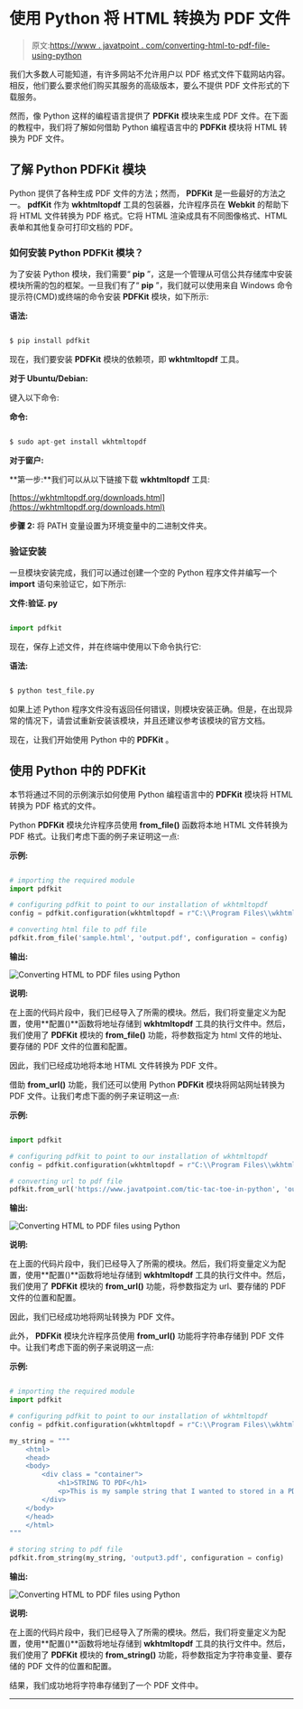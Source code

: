 # 使用 Python 将 HTML 转换为 PDF 文件

> 原文:[https://www . javatpoint . com/converting-html-to-pdf-file-using-python](https://www.javatpoint.com/converting-html-to-pdf-files-using-python)

我们大多数人可能知道，有许多网站不允许用户以 PDF 格式文件下载网站内容。相反，他们要么要求他们购买其服务的高级版本，要么不提供 PDF 文件形式的下载服务。

然而，像 Python 这样的编程语言提供了 **PDFKit** 模块来生成 PDF 文件。在下面的教程中，我们将了解如何借助 Python 编程语言中的 **PDFKit** 模块将 HTML 转换为 PDF 文件。

## 了解 Python PDFKit 模块

Python 提供了各种生成 PDF 文件的方法；然而， **PDFKit** 是一些最好的方法之一。 **pdfKit** 作为 **wkhtmltopdf** 工具的包装器，允许程序员在 **Webkit** 的帮助下将 HTML 文件转换为 PDF 格式。它将 HTML 渲染成具有不同图像格式、HTML 表单和其他复杂可打印文档的 PDF。

### 如何安装 Python PDFKit 模块？

为了安装 Python 模块，我们需要“ **pip** ”，这是一个管理从可信公共存储库中安装模块所需的包的框架。一旦我们有了“ **pip** ”，我们就可以使用来自 Windows 命令提示符(CMD)或终端的命令安装 **PDFKit** 模块，如下所示:

**语法:**

```py

$ pip install pdfkit

```

现在，我们要安装 **PDFKit** 模块的依赖项，即 **wkhtmltopdf** 工具。

**对于 Ubuntu/Debian:**

键入以下命令:

**命令:**

```py

$ sudo apt-get install wkhtmltopdf

```

**对于窗户:**

**第一步:**我们可以从以下链接下载 **wkhtmltopdf** 工具:

[https://wkhtmltopdf.org/downloads.html](https://wkhtmltopdf.org/downloads.html)

**步骤 2:** 将 PATH 变量设置为环境变量中的二进制文件夹。

### 验证安装

一旦模块安装完成，我们可以通过创建一个空的 Python 程序文件并编写一个 **import** 语句来验证它，如下所示:

**文件:验证. py**

```py

import pdfkit

```

现在，保存上述文件，并在终端中使用以下命令执行它:

**语法:**

```py

$ python test_file.py

```

如果上述 Python 程序文件没有返回任何错误，则模块安装正确。但是，在出现异常的情况下，请尝试重新安装该模块，并且还建议参考该模块的官方文档。

现在，让我们开始使用 Python 中的 **PDFKit** 。

## 使用 Python 中的 PDFKit

本节将通过不同的示例演示如何使用 Python 编程语言中的 **PDFKit** 模块将 HTML 转换为 PDF 格式的文件。

Python **PDFKit** 模块允许程序员使用 **from_file()** 函数将本地 HTML 文件转换为 PDF 格式。让我们考虑下面的例子来证明这一点:

**示例:**

```py

# importing the required module
import pdfkit

# configuring pdfkit to point to our installation of wkhtmltopdf
config = pdfkit.configuration(wkhtmltopdf = r"C:\\Program Files\\wkhtmltopdf\\bin\\wkhtmltopdf.exe")

# converting html file to pdf file
pdfkit.from_file('sample.html', 'output.pdf', configuration = config)

```

**输出:**

![Converting HTML to PDF files using Python](img/80b29f8cc3126513ef57b8f7b909d9bd.png)

**说明:**

在上面的代码片段中，我们已经导入了所需的模块。然后，我们将变量定义为配置，使用**配置()**函数将地址存储到 **wkhtmltopdf** 工具的执行文件中。然后，我们使用了 **PDFKit** 模块的 **from_file()** 功能，将参数指定为 html 文件的地址、要存储的 PDF 文件的位置和配置。

因此，我们已经成功地将本地 HTML 文件转换为 PDF 文件。

借助 **from_url()** 功能，我们还可以使用 Python **PDFKit** 模块将网站网址转换为 PDF 文件。让我们考虑下面的例子来证明这一点:

**示例:**

```py

import pdfkit

# configuring pdfkit to point to our installation of wkhtmltopdf
config = pdfkit.configuration(wkhtmltopdf = r"C:\\Program Files\\wkhtmltopdf\\bin\\wkhtmltopdf.exe")

# converting url to pdf file
pdfkit.from_url('https://www.javatpoint.com/tic-tac-toe-in-python', 'output2.pdf', configuration = config)

```

**输出:**

![Converting HTML to PDF files using Python](img/ea4a680b5e0c9c35987c79489f31fffa.png)

**说明:**

在上面的代码片段中，我们已经导入了所需的模块。然后，我们将变量定义为配置，使用**配置()**函数将地址存储到 **wkhtmltopdf** 工具的执行文件中。然后，我们使用了 **PDFKit** 模块的 **from_url()** 功能，将参数指定为 url、要存储的 PDF 文件的位置和配置。

因此，我们已经成功地将网址转换为 PDF 文件。

此外， **PDFKit** 模块允许程序员使用 **from_url()** 功能将字符串存储到 PDF 文件中。让我们考虑下面的例子来说明这一点:

**示例:**

```py

# importing the required module
import pdfkit

# configuring pdfkit to point to our installation of wkhtmltopdf
config = pdfkit.configuration(wkhtmltopdf = r"C:\\Program Files\\wkhtmltopdf\\bin\\wkhtmltopdf.exe")

my_string = """
    <html>
    <head>
    <body>
        <div class = "container">
            <h1>STRING TO PDF</h1>
            <p>This is my sample string that I wanted to stored in a PDF file</p>
        </div>
    </body>
    </head>
    </html>
"""

# storing string to pdf file
pdfkit.from_string(my_string, 'output3.pdf', configuration = config)

```

**输出:**

![Converting HTML to PDF files using Python](img/9b5636243a69d2e7734e36f776d602f1.png)

**说明:**

在上面的代码片段中，我们已经导入了所需的模块。然后，我们将变量定义为配置，使用**配置()**函数将地址存储到 **wkhtmltopdf** 工具的执行文件中。然后，我们使用了 **PDFKit** 模块的 **from_string()** 功能，将参数指定为字符串变量、要存储的 PDF 文件的位置和配置。

结果，我们成功地将字符串存储到了一个 PDF 文件中。

* * *